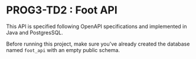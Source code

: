 # PROG3-TD2 : Foot API
This API is specified following OpenAPI specifications and implemented in Java and PostgresSQL.

Before running this project, make sure you've already created the database named `foot_api` with an empty public schema.
